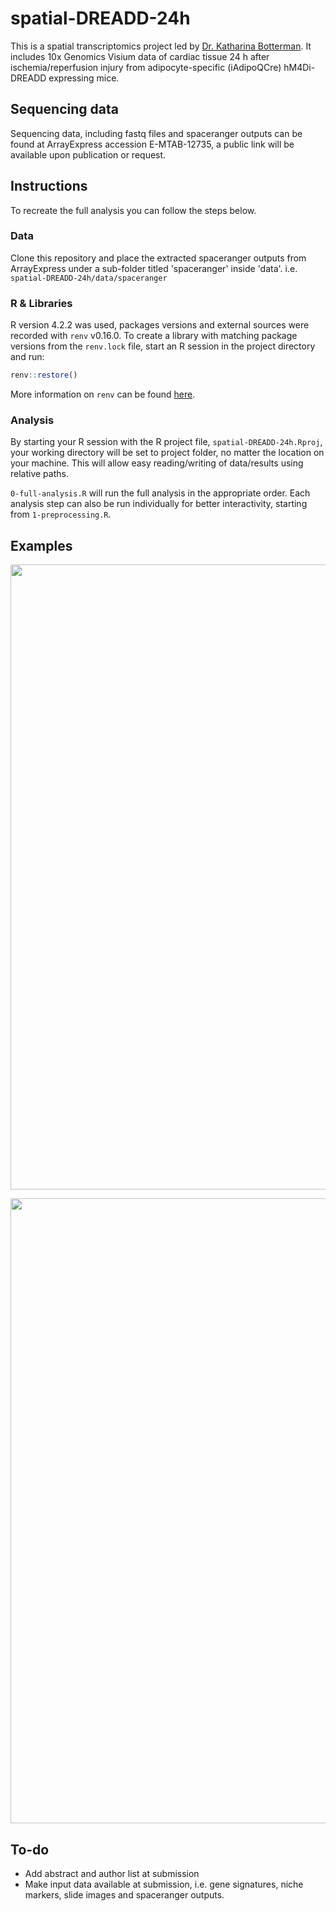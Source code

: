 # spatial-DREADD-24h

This is a spatial transcriptomics project led by [Dr. Katharina Botterman](mailto:katharina.bottermann@hhu.de). It includes 10x Genomics Visium data of cardiac tissue 24 h after ischemia/reperfusion injury from adipocyte-specific (iAdipoQCre) hM4Di-DREADD expressing mice.

## Sequencing data
Sequencing data, including fastq files and spaceranger outputs can be found at ArrayExpress accession E-MTAB-12735, a public link will be available upon publication or request.

## Instructions

To recreate the full analysis you can follow the steps below.

### Data

Clone this repository and place the extracted spaceranger outputs from ArrayExpress under a sub-folder titled 'spaceranger' inside 'data'. i.e. `spatial-DREADD-24h/data/spaceranger`

### R & Libraries

R version 4.2.2 was used, packages versions and external sources were recorded with `renv` v0.16.0. To create a library with matching package versions from the ```renv.lock``` file, start an R session in the project directory and run:

```r
renv::restore()
```

More information on ```renv``` can be found [here](https://rstudio.github.io/renv/articles/renv.html).

### Analysis

By starting your R session with the R project file, `spatial-DREADD-24h.Rproj`, your working directory will be set to project folder, no matter the location on your machine. This will allow easy reading/writing of data/results using relative paths.

`0-full-analysis.R` will run the full analysis in the appropriate order. Each analysis step can also be run individually for better interactivity, starting from `1-preprocessing.R`.

## Examples
<p align="center">
  <img src="/examples/SpatialFeaturePlot_UMI_count.png" width="1000">
</p>
<p align="center">
  <img src="/examples/SpatialDimPlot.png" width="1000">
</p>

## To-do
* Add abstract and author list at submission
* Make input data available at submission, i.e. gene signatures, niche markers, slide images and spaceranger outputs.
